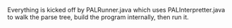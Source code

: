 Everything is kicked off by PALRunner.java which uses
PALInterpretter.java to walk the parse tree, build the
program internally, then run it.
